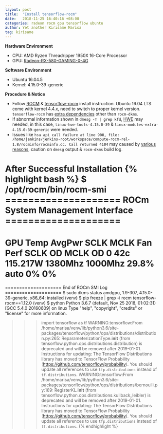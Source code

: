 ```yaml
---
layout: post
title:  "Install tensorflow-rocm"
date:   2018-11-25 16:40:16 +08:00
categories: radeon rocm gpu tensorflow ubuntu
author: Yet another Kirisame Marisa
tag: kirisame
---
```


**Hardware Environment**

* CPU: AMD Ryzen Threadripper 1950X 16-Core Processor
* GPU: [Radeon-RX-580-GAMING-X-4G](https://us.msi.com/Graphics-card/Radeon-RX-580-GAMING-X-4G)

**Software Environment**

* Ubuntu 16.04.5
* Kernel: 4.15.0-39-generic

**Procedure & Notice**

* Follow [ROCM](https://rocm.github.io/ROCmInstall.html) & [tensorflow-rocm](https://github.com/ROCmSoftwarePlatform/tensorflow-upstream/blob/develop-upstream/rocm_docs/tensorflow-install-basic.md#install-rocm) install instruction. Ubuntu 16.04 LTS come with kernel 4.4.x, need to switch to proper kernel version.  `tensorflow-rocm` has [extra dependencies](https://stackoverflow.com/questions/51449236/tensorflow-1-3-rocm-port-cannot-open-pywrap-tensorflow-internal) other than `rocm-dkms`.
* If abnormal information shown in `dmesg -T | grep kfd`, [HWE](https://wiki.ubuntu.com/Kernel/LTSEnablementStack) may needed, in this case, `linux-hwe-tools-4.15.0-39` & `linux-modules-extra-4.15.0-39-generic` were needed.
* Issues like `hsa api call failure at line 900, file: /home/jenkins/jenkins-root/workspace/compute-rocm-rel-1.8/rocminfo/rocminfo.cc. Call returned 4104` may caused by [various reasons](https://github.com/RadeonOpenCompute/ROCm/issues/415), caution on `dmesg` output & `rocm-dkms` build log.

**After Successful Installation**
{% highlight bash %}
$ /opt/rocm/bin/rocm-smi
====================    ROCm System Management Interface    ====================
================================================================================
 GPU  Temp    AvgPwr   SCLK     MCLK     Fan      Perf    SCLK OD    MCLK OD
  0   42c     115.217W 1380Mhz  1000Mhz  29.8%    auto      0%         0%
================================================================================
====================           End of ROCm SMI Log          ====================
$ sudo dkms status
amdgpu, 1.9-307, 4.15.0-39-generic, x86_64: installed
(venv) $ pip freeze | grep -i rocm
tensorflow-rocm==1.12.0
(venv) $ python
Python 3.6.7 (default, Nov 25 2018, 01:02:31)
[GCC 5.4.0 20160609] on linux
Type "help", "copyright", "credits" or "license" for more information.
>>> import tensorflow as tf
WARNING:tensorflow:From /home/marisa/venv/lib/python3.6/site-packages/tensorflow/python/ops/distributions/distribution.py:265: ReparameterizationType.__init__ (from tensorflow.python.ops.distributions.distribution) is deprecated and will be removed after 2019-01-01.
Instructions for updating:
The TensorFlow Distributions library has moved to TensorFlow Probability (https://github.com/tensorflow/probability). You should update all references to use `tfp.distributions` instead of `tf.distributions`.
WARNING:tensorflow:From /home/marisa/venv/lib/python3.6/site-packages/tensorflow/python/ops/distributions/bernoulli.py:169: RegisterKL.__init__ (from tensorflow.python.ops.distributions.kullback_leibler) is deprecated and will be removed after 2019-01-01.
Instructions for updating:
The TensorFlow Distributions library has moved to TensorFlow Probability (https://github.com/tensorflow/probability). You should update all references to use `tfp.distributions` instead of `tf.distributions`.
{% endhighlight %}